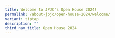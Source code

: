 ```yaml
---
title: Welcome to JPJC's Open House 2024!
permalink: /about-jpjc/open-house-2024/welcome/
variant: tiptap
description: ""
third_nav_title: Open House 2024
---
```

